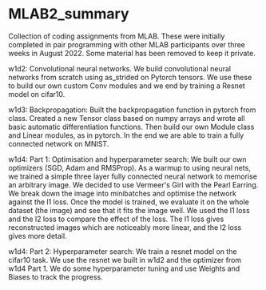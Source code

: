 # MLAB2_summary
Collection of coding assignments from MLAB. These were initially completed in pair programming with other MLAB participants over three weeks in August 2022. Some material has been removed to keep it private.

w1d2: Convolutional neural networks. We build convolutional neural networks from scratch using as_strided on Pytorch tensors. We use these to build our own custom Conv modules and we end by training a Resnet model on cifar10.

w1d3: Backpropagation: Built the backpropagation function in pytorch from class. Created a new Tensor class based on numpy arrays and wrote all basic automatic differentiation functions. Then build our own Module class and Linear modules, as in pytorch. In the end we are able to train a fully connected network on MNIST. 

w1d4: Part 1: Optimisation and hyperparameter search: We built our own optimizers (SGD, Adam and RMSProp). As a warmup to using neural nets, we trained a simple three layer fully connected neural network to memorise an arbitrary image. We decided to use Vermeer's Girl with the Pearl Earring. We break down the image into minibatches and optimise the network against the l1 loss. Once the model is trained, we evaluate it on the whole dataset (the image) and see that it fits the image well. We used the l1 loss and the l2 loss to compare the effect of the loss. The l1 loss gives reconstructed images which are noticeably more linear, and the l2 loss gives more detail.

w1d4: Part 2: Hyperparameter search: We train a resnet model on the cifar10 task. We use the resnet we built in w1d2 and the optimizer from w1d4 Part 1. We do some hyperparameter tuning and use Weights and Biases to track the progress.